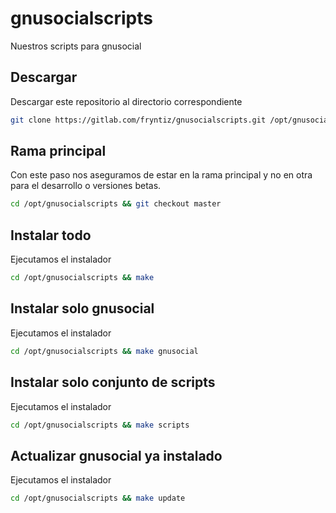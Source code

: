 # gnusocialscripts

Nuestros scripts para gnusocial

## Descargar

Descargar este repositorio al directorio correspondiente

```bash
git clone https://gitlab.com/fryntiz/gnusocialscripts.git /opt/gnusocialscripts
```

## Rama principal

Con este paso nos aseguramos de estar en la rama principal y no en otra para
el desarrollo o versiones betas.

```bash
cd /opt/gnusocialscripts && git checkout master
```

## Instalar todo

Ejecutamos el instalador
```bash
cd /opt/gnusocialscripts && make
```

## Instalar solo gnusocial

Ejecutamos el instalador
```bash
cd /opt/gnusocialscripts && make gnusocial
```

## Instalar solo conjunto de scripts

Ejecutamos el instalador
```bash
cd /opt/gnusocialscripts && make scripts
```

## Actualizar gnusocial ya instalado

Ejecutamos el instalador
```bash
cd /opt/gnusocialscripts && make update
```
